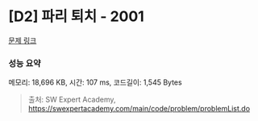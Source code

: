 # [D2] 파리 퇴치 - 2001 

[문제 링크](https://swexpertacademy.com/main/code/problem/problemDetail.do?contestProbId=AV5PzOCKAigDFAUq) 

### 성능 요약

메모리: 18,696 KB, 시간: 107 ms, 코드길이: 1,545 Bytes



> 출처: SW Expert Academy, https://swexpertacademy.com/main/code/problem/problemList.do